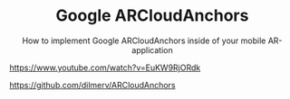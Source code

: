 <p align="center">
    <h1 align="center">Google ARCloudAnchors</h1>
    <p align="center">How to implement Google ARCloudAnchors inside of your mobile AR-application</p>
</p>

https://www.youtube.com/watch?v=EuKW9RjORdk

https://github.com/dilmerv/ARCloudAnchors
